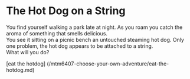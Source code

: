 # The Hot Dog on a String
You find yourself walking a park late at night. As you roam you catch the aroma of something that smells delicious. <br>
You see it sitting on a picnic bench an untouched steaming hot dog. Only one problem, the hot dog appears to be attached to a string. <br>
What will you do?

[eat the hotdog] (/mtm6407-choose-your-own-adventure/eat-the-hotdog.md)